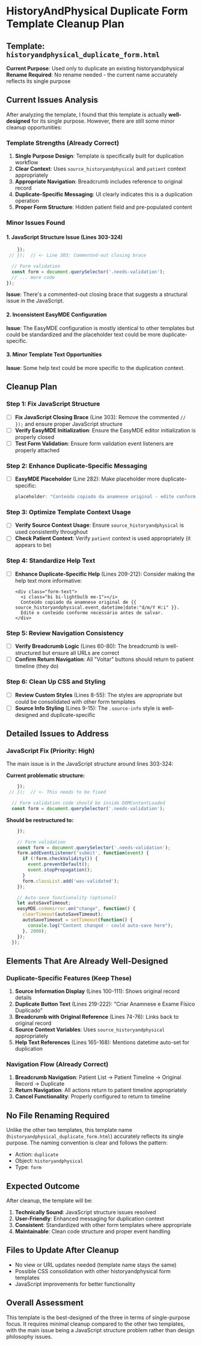 # HistoryAndPhysical Duplicate Form Template Cleanup Plan

## Template: `historyandphysical_duplicate_form.html`

**Current Purpose**: Used only to duplicate an existing historyandphysical  
**Rename Required**: No rename needed - the current name accurately reflects its single purpose

## Current Issues Analysis

After analyzing the template, I found that this template is actually **well-designed** for its single purpose. However, there are still some minor cleanup opportunities:

### Template Strengths (Already Correct)

1. **Single Purpose Design**: Template is specifically built for duplication workflow
2. **Clear Context**: Uses `source_historyandphysical` and `patient` context appropriately
3. **Appropriate Navigation**: Breadcrumb includes reference to original record
4. **Duplicate-Specific Messaging**: UI clearly indicates this is a duplication operation
5. **Proper Form Structure**: Hidden patient field and pre-populated content

### Minor Issues Found

#### 1. JavaScript Structure Issue (Lines 303-324)

```javascript
    });
 // });  // <- Line 303: Commented-out closing brace

  // Form validation
  const form = document.querySelector('.needs-validation');
  // ... more code
});
```

**Issue**: There's a commented-out closing brace that suggests a structural issue in the JavaScript.

#### 2. Inconsistent EasyMDE Configuration

**Issue**: The EasyMDE configuration is mostly identical to other templates but could be standardized and the placeholder text could be more duplicate-specific.

#### 3. Minor Template Text Opportunities

**Issue**: Some help text could be more specific to the duplication context.

## Cleanup Plan

### Step 1: Fix JavaScript Structure

- [ ] **Fix JavaScript Closing Brace** (Line 303): Remove the commented `// });` and ensure proper JavaScript structure
- [ ] **Verify EasyMDE Initialization**: Ensure the EasyMDE editor initialization is properly closed
- [ ] **Test Form Validation**: Ensure form validation event listeners are properly attached

### Step 2: Enhance Duplicate-Specific Messaging

- [ ] **EasyMDE Placeholder** (Line 282): Make placeholder more duplicate-specific:

  ```javascript
  placeholder: "Conteúdo copiado da anamnese original - edite conforme necessário...",
  ```

### Step 3: Optimize Template Context Usage

- [ ] **Verify Source Context Usage**: Ensure `source_historyandphysical` is used consistently throughout
- [ ] **Check Patient Context**: Verify `patient` context is used appropriately (it appears to be)

### Step 4: Standardize Help Text

- [ ] **Enhance Duplicate-Specific Help** (Lines 209-212): Consider making the help text more informative:

  ```django
  <div class="form-text">
    <i class="bi bi-lightbulb me-1"></i>
    Conteúdo copiado da anamnese original de {{ source_historyandphysical.event_datetime|date:"d/m/Y H:i" }}.
    Edite o conteúdo conforme necessário antes de salvar.
  </div>
  ```

### Step 5: Review Navigation Consistency

- [ ] **Verify Breadcrumb Logic** (Lines 60-80): The breadcrumb is well-structured but ensure all URLs are correct
- [ ] **Confirm Return Navigation**: All "Voltar" buttons should return to patient timeline (they do)

### Step 6: Clean Up CSS and Styling

- [ ] **Review Custom Styles** (Lines 8-55): The styles are appropriate but could be consolidated with other form templates
- [ ] **Source Info Styling** (Lines 9-15): The `.source-info` style is well-designed and duplicate-specific

## Detailed Issues to Address

### JavaScript Fix (Priority: High)

The main issue is in the JavaScript structure around lines 303-324:

**Current problematic structure:**

```javascript
    });
 // });  // <- This needs to be fixed

  // Form validation code should be inside DOMContentLoaded
  const form = document.querySelector('.needs-validation');
```

**Should be restructured to:**

```javascript
    });

    // Form validation
    const form = document.querySelector('.needs-validation');
    form.addEventListener('submit', function(event) {
      if (!form.checkValidity()) {
        event.preventDefault();
        event.stopPropagation();
      }
      form.classList.add('was-validated');
    });

    // Auto-save functionality (optional)
    let autoSaveTimeout;
    easyMDE.codemirror.on("change", function() {
      clearTimeout(autoSaveTimeout);
      autoSaveTimeout = setTimeout(function() {
        console.log("Content changed - could auto-save here");
      }, 2000);
    });
  });
```

## Elements That Are Already Well-Designed

### Duplicate-Specific Features (Keep These)

1. **Source Information Display** (Lines 100-111): Shows original record details
2. **Duplicate Button Text** (Lines 219-222): "Criar Anamnese e Exame Físico Duplicado"
3. **Breadcrumb with Original Reference** (Lines 74-76): Links back to original record
4. **Source Context Variables**: Uses `source_historyandphysical` appropriately
5. **Help Text References** (Lines 165-168): Mentions datetime auto-set for duplication

### Navigation Flow (Already Correct)

1. **Breadcrumb Navigation**: Patient List → Patient Timeline → Original Record → Duplicate
2. **Return Navigation**: All actions return to patient timeline appropriately
3. **Cancel Functionality**: Properly configured to return to timeline

## No File Renaming Required

Unlike the other two templates, this template name (`historyandphysical_duplicate_form.html`) accurately reflects its single purpose. The naming convention is clear and follows the pattern:

- Action: `duplicate`
- Object: `historyandphysical`
- Type: `form`

## Expected Outcome

After cleanup, the template will be:

1. **Technically Sound**: JavaScript structure issues resolved
2. **User-Friendly**: Enhanced messaging for duplication context
3. **Consistent**: Standardized with other form templates where appropriate
4. **Maintainable**: Clean code structure and proper event handling

## Files to Update After Cleanup

- No view or URL updates needed (template name stays the same)
- Possible CSS consolidation with other historyandphysical form templates
- JavaScript improvements for better functionality

## Overall Assessment

This template is the best-designed of the three in terms of single-purpose focus. It requires minimal cleanup compared to the other two templates, with the main issue being a JavaScript structure problem rather than design philosophy issues.

